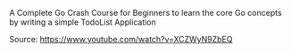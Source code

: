 A Complete Go Crash Course for Beginners to learn the core Go concepts by writing a simple TodoList Application

Source: https://www.youtube.com/watch?v=XCZWyN9ZbEQ
